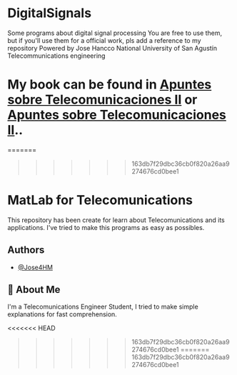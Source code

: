 # DigitalSignals
Some programs about digital signal processing 
You are free to use them, but if you'll use them for a official work, pls add a reference to my repository
Powered by Jose Hancco
National University of San Agustín
Telecommunications engineering

My book can be found in [Apuntes sobre Telecomunicaciones II](https://github.com/Yasperterian/TelecomunicationsBook/blob/master/mainv2.pdf) or [Apuntes sobre Telecomunicaciones II](https://github.com/Yasperterian/TelecomunicationsBook/blob/master/mainv2.pdf)..
=======
=======
>>>>>>> 163db7f29dbc36cb0f820a26aa9274676cd0bee1

# MatLab for Telecomunications

This repository has been create for learn about Telecomunications and its applications. I've tried to make this programs as easy as possibles.




## Authors

- [@Jose4HM](https://github.com/Jose4HM/)


## 🚀 About Me
I'm a Telecomunications Engineer Student, I tried to make simple explanations for fast comprehension.

<<<<<<< HEAD
>>>>>>> 163db7f29dbc36cb0f820a26aa9274676cd0bee1
=======
>>>>>>> 163db7f29dbc36cb0f820a26aa9274676cd0bee1
